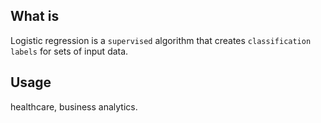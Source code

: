 

## What is
Logistic regression is a `supervised` algorithm that creates `classification labels` for sets of input data.

## Usage
healthcare, business analytics.